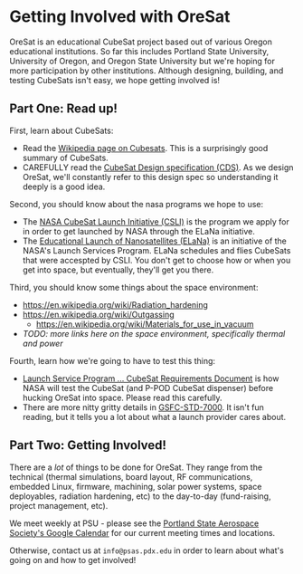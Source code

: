 # Getting Involved with OreSat

OreSat is an educational CubeSat project based out of various Oregon educational institutions. So far this includes Portland State University, University of Oregon, and Oregon State University but we're hoping for more participation by other institutions. Although designing, building, and testing CubeSats isn't easy, we hope getting involved is!

## Part One: Read up!

First, learn about CubeSats:

- Read the [Wikipedia page on Cubesats](https://en.wikipedia.org/wiki/CubeSat). This is a surprisingly good summary of CubeSats.
- CAREFULLY read the [CubeSat Design specification (CDS)](http://www.cubesat.org/images/developers/cds_rev13_final2.pdf). As we design OreSat, we'll constantly refer to this design spec so understanding it deeply is a good idea.

Second, you should know about the nasa programs we hope to use:

- The [NASA CubeSat Launch Initiative (CSLI)](http://www.nasa.gov/directorates/heo/home/CubeSats_initiative) is the program we apply for in order to get launched by NASA through the ELaNa initiative.
- The [Educational Launch of Nanosatellites (ELaNa)](http://www.nasa.gov/mission_pages/smallsats/elana/index.html) is an initiative of the NASA's Launch Services Program. ELaNa schedules and flies CubeSats that were accespted by CSLI. You don't get to choose how or when you get into space, but eventually, they'll get you there.

Third, you should know some things about the space environment:

- https://en.wikipedia.org/wiki/Radiation_hardening
- https://en.wikipedia.org/wiki/Outgassing
   - https://en.wikipedia.org/wiki/Materials_for_use_in_vacuum
- _TODO: more links here on the space environment, specifically thermal and power_

Fourth, learn how we're going to have to test this thing:

- [Launch Service Program ... CubeSat Requirements Document](http://www.nasa.gov/pdf/627972main_LSP-REQ-317_01A.pdf) is how NASA will test the CubeSat (and P-POD CubeSat dispenser) before hucking OreSat into space. Please read this carefully. 
- There are more nitty gritty details in [GSFC-STD-7000](https://standards.nasa.gov/standard/gsfc/gsfc-std-7000). It isn't fun reading, but it tells you a lot about what a launch provider cares about.

## Part Two: Getting Involved!

There are a _lot_ of things to be done for OreSat. They range from the technical (thermal simulations, board layout, RF communications, embedded Linux, firmware, machining, solar power systems, space deployables, radiation hardening, etc) to the day-to-day (fund-raising, project management, etc). 

We meet weekly at PSU - please see the [Portland State Aerospace Society's Google Calendar](http://psas.pdx.edu/join/) for our current meeting times and locations.

Otherwise, contact us at `info@psas.pdx.edu` in order to learn about what's going on and how to get involved!

